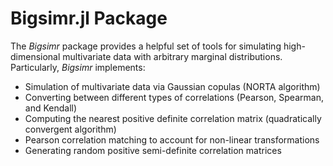 # Bigsimr.jl Package

The *Bigsimr* package provides a helpful set of tools for simulating high-dimensional multivariate data with arbitrary marginal distributions. Particularly, *Bigsimr* implements:

* Simulation of multivariate data via Gaussian copulas (NORTA algorithm)
* Converting between different types of correlations (Pearson, Spearman, and Kendall)
* Computing the nearest positive definite correlation matrix (quadratically convergent algorithm)
* Pearson correlation matching to account for non-linear transformations
* Generating random positive semi-definite correlation matrices

